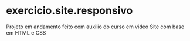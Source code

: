 # exercicio.site.responsivo
Projeto em andamento feito com auxilio do curso em video
Site com base em HTML e CSS
